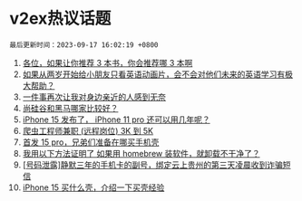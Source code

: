 # v2ex热议话题

`最后更新时间：2023-09-17 16:02:19 +0800`

1. [各位，如果让你推荐 3 本书，你会推荐哪 3 本啊](https://www.v2ex.com/t/974506)
1. [如果从两岁开始给小朋友只看英语动画片，会不会对他们未来的英语学习有极大帮助？](https://www.v2ex.com/t/974448)
1. [一件事再次让我对身边亲近的人感到无奈](https://www.v2ex.com/t/974487)
1. [尚硅谷和黑马哪家比较好？](https://www.v2ex.com/t/974453)
1. [iPhone 15 发布了， iPhone 11 pro 还可以用几年呢？](https://www.v2ex.com/t/974418)
1. [爬虫工程师兼职 (远程岗位) 3K 到 5K](https://www.v2ex.com/t/974470)
1. [首发 15 pro，兄弟们准备在哪买手机壳](https://www.v2ex.com/t/974405)
1. [我用以下方法证明了 如果用 homebrew 装软件，就卸载不干净了？](https://www.v2ex.com/t/974517)
1. [[号码泄露]静默三年的手机卡的副号，绑定云上贵州的第三天凌晨收到诈骗短信](https://www.v2ex.com/t/974527)
1. [iPhone 15 买什么壳，介绍一下买壳经验](https://www.v2ex.com/t/974514)


